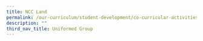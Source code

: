 ```yaml
---
title: NCC Land
permalink: /our-curriculum/student-development/co-curricular-activities/uniformed-groups/ncc-land/
description: ""
third_nav_title: Uniformed Group
---
```



